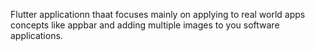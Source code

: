 

Flutter applicationn thaat focuses mainly on applying to real world apps concepts like appbar and adding multiple images to you software applications.

